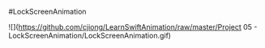 #LockScreenAnimation

![](https://github.com/cjiong/LearnSwiftAnimation/raw/master/Project 05 - LockScreenAnimation/LockScreenAnimation.gif)